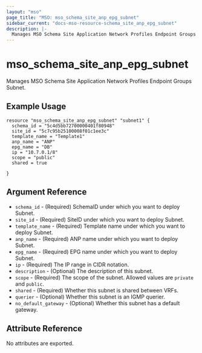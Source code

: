 ```yaml
---
layout: "mso"
page_title: "MSO: mso_schema_site_anp_epg_subnet"
sidebar_current: "docs-mso-resource-schema_site_anp_epg_subnet"
description: |-
  Manages MSO Schema Site Application Network Profiles Endpoint Groups Subnet.
---
```


# mso_schema_site_anp_epg_subnet #

Manages MSO Schema Site Application Network Profiles Endpoint Groups Subnet.

## Example Usage ##

```hcl
resource "mso_schema_site_anp_epg_subnet" "subnet1" {
  schema_id = "5c4d5bb72700000401f80948"
  site_id = "5c7c95b25100008f01c1ee3c"
  template_name = "Template1"
  anp_name = "ANP"
  epg_name = "DB"
  ip = "10.7.0.1/8"
  scope = "public"
  shared = true

}
```

## Argument Reference ##

* `schema_id` - (Required) SchemaID under which you want to deploy Subnet.
* `site_id` - (Required) SiteID under which you want to deploy Subnet.
* `template_name` - (Required) Template name under which you want to deploy Subnet.
* `anp_name` - (Required) ANP name under which you want to deploy Subnet.
* `epg_name` - (Required) EPG name under which you want to deploy Subnet.
* `ip` - (Required) The IP range in CIDR notation.
* `description` - (Optional) The description of this subnet.
* `scope` - (Required) The scope of the subnet. Allowed values are `private` and `public`.
* `shared` - (Required) Whether this subnet is shared between VRFs.
* `querier` - (Optional) Whether this subnet is an IGMP querier.
* `no_default_gateway` - (Optional) Whether this subnet has a default gateway.


## Attribute Reference ##

No attributes are exported.
